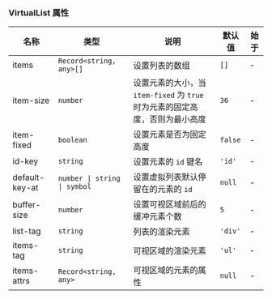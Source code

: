 ### VirtualList 属性

| 名称           | 类型                         | 说明                                                                         | 默认值  | 始于 |
| -------------- | ---------------------------- | ---------------------------------------------------------------------------- | ------- | --- |
| items          | `Record<string, any>[]`      | 设置列表的数组                                                               | `[]`    | - |
| item-size      | `number`                     | 设置元素的大小，当 `item-fixed` 为 `true` 时为元素的固定高度，否则为最小高度 | `36`    | - |
| item-fixed     | `boolean`                    | 设置元素是否为固定高度                                                       | `false` | - |
| id-key         | `string`                     | 设置元素的 `id` 键名                                                         | `'id'`  | - |
| default-key-at | `number \| string \| symbol` | 设置虚拟列表默认停留在的元素的 `id`                                          | `null`  | - |
| buffer-size    | `number`                     | 设置可视区域前后的缓冲元素个数                                               | `5`     | - |
| list-tag       | `string`                     | 列表的渲染元素                                                               | `'div'` | - |
| items-tag      | `string`                     | 可视区域的渲染元素                                                           | `'ul'`  | - |
| items-attrs    | `Record<string, any>`        | 可视区域的元素的属性                                                         | `null`  | - |

